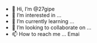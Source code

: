 - 👋 Hi, I’m @27gipe
- 👀 I’m interested in ...
- 🌱 I’m currently learning ...
- 💞️ I’m looking to collaborate on ...
- 📫 How to reach me ...
Emai
<!---
27gipe/27gipe is a ✨ special ✨ repository because its `README.md` (this file) appears on your GitHub profile.
You can click the Preview link to take a look at your changes.
--->
